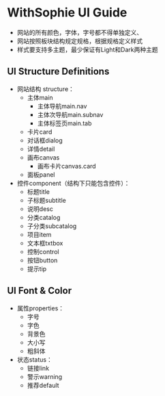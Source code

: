 # WithSophie UI Guide

* 网站的所有颜色，字体，字号都不得单独定义、
* 网站按照板块结构规定规格，根据规格定义样式
* 样式要支持多主题，最少保证有Light和Dark两种主题

## UI Structure Definitions

* 网站结构 structure：
    * 主体main
        * 主体导航main.nav
        * 主体次导航main.subnav
        * 主体标签页main.tab
    * 卡片card
    * 对话框dialog
    * 详情detail
    * 画布canvas
      * 画布卡片canvas.card
    * 面板panel
* 控件component（结构下只能包含控件）：
    * 标题title
    * 子标题subtitle
    * 说明desc
    * 分类catalog
    * 子分类subcatalog
    * 项目item
    * 文本框txtbox
    * 控制control
    * 按钮button
    * 提示tip

## UI Font & Color

* 属性properties：
    * 字号
    * 字色
    * 背景色
    * 大小写
    * 粗斜体
* 状态status：
    * 链接link
    * 警示warning
    * 推荐default

